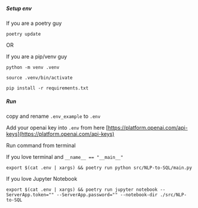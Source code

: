 ##### Setup env

If you are a poetry guy
```
poetry update
```

OR

If you are a pip/venv guy
```
python -m venv .venv
```

```
source .venv/bin/activate
```

```
pip install -r requirements.txt
```

##### Run

copy and rename `.env_example` to `.env`

Add your openai key into `.env` from here [https://platform.openai.com/api-keys](https://platform.openai.com/api-keys)

Run command from terminal

If you love terminal and `__name__ == "__main__"`
```
export $(cat .env | xargs) && poetry run python src/NLP-to-SQL/main.py
```

If you love Jupyter Notebook
```
export $(cat .env | xargs) && poetry run jupyter notebook --ServerApp.token="" --ServerApp.password="" --notebook-dir ./src/NLP-to-SQL
```
